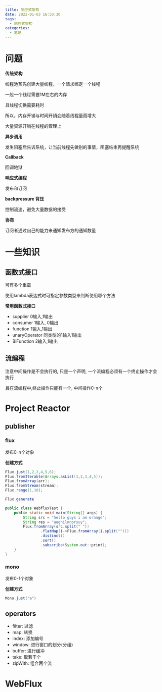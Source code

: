 ```yaml
---
title: 响应式架构
date: 2022-01-03 16:50:30
tags:
  - 响应式架构
categories:
  - 笔记
---
```


# 问题

**传统架构**

线程池预先创建大量线程，一个请求绑定一个线程

一般一个线程需要1M左右的内存

且线程切换需要耗时

所以，内存开销与时间开销会随着线程量而增大

大量资源开销在线程的管理上

**异步调用**

发生阻塞后告诉系统，让当前线程先做别的事情，阻塞结束再提醒系统

**Callback**

回调地狱

**响应式编程**

发布和订阅

**backpressure 背压**

控制流速，避免大量数据的接受

**协商**

订阅者通过自己的能力来通知发布方的通知数量

# 一些知识

## 函数式接口

可有多个重载

使用lambda表达式时可指定参数类型来判断使用哪个方法

**常用函数式接口**

- supplier 0输入,1输出
- consumer 1输入, 0输出
- function 1输入,1输出
- unaryOperator 同类型的1输入1输出
- BiFunction 2输入,1输出

## 流编程

注意中间操作是不会执行的, 只是一个声明, 一个流编程必须有一个终止操作才会执行

且在流编程中,终止操作只能有一个, 中间操作0-n个

# Project Reactor

## publisher

### flux

发布0-n个对象

**创建方式**

```java
Flux.just(1,2,3,4,5,6);
Flux.fromIterable(Arrays.asList(1,2,3,4,5));
Flux.fromArray(arr);
Flux.fromStream(stream);
Flux.range(1,10);

Flux.generate
```

```java
public class WebfluxTest {
    public static void main(String[] args) {
        String src = "hello guys i am orange";
        String res = "aeghilmnorsuy";
        Flux.fromArray(src.split(" "))
                .flatMap(i->Flux.fromArray(i.split("")))
                .distinct()
                .sort()
                .subscribe(System.out::print);
    }
}
```



### mono

发布0-1个对象

**创建方式**

```java
Mono.just("a")
```

## operators

- filter: 过滤
- map: 转换
- index: 添加编号
- window: 进行窗口的划分(分组)
- buffer: 进行缓冲
- take: 取若干个
- zipWith: 组合两个流



# WebFlux



